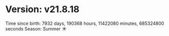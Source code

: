 # Version: v21.8.18
Time since birth: 7932 days, 190368 hours, 11422080 minutes, 685324800 seconds
Season: Summer ☀️

